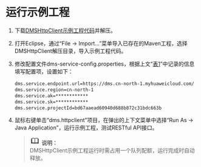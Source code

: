 # 运行示例工程<a name="zh-cn_topic_0086094043"></a>

1.  下载[DMSHttpClient示例工程代码](https://dms-demo.obs.myhwclouds.com/DMSHttpClient.tar)并解压。
2.  打开Eclipse，通过“File -\> Import…”菜单导入已存在的Maven工程，选择DMSHttpClient解压目录，导入示例工程代码。
3.  修改配置文件dms-service-config.properties，根据上文“[表1](使用前环境准备.md#table274218620472)”中记录的信息填写配置项，设置如下：

    ```
    dms.service.endpoint.url=https://dms.cn-north-1.myhuaweicloud.com/ 
    dms.service.region=cn-north-1 
    dms.service.ak=************
    dms.service.sk=************
    dms.service.projectId=bd67aaead60940d688b872c31bdc663b
    ```

4.  鼠标右键单击“dms.httpclient”项目，在弹出的上下文菜单中选择“Run As -\> Java Application”，运行示例工程，测试RESTful API接口。

    >![](public_sys-resources/icon-note.gif) **说明：**   
    >DMSHttpClient示例工程运行时需占用一个队列配额，运行完成时自动释放。  


